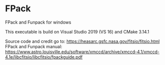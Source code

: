 # FPack
FPack and Funpack for windows

This executable is build on Visual Studio 2019 (VS 16) and CMake 3.14.1

Source code and credit go to: https://heasarc.gsfc.nasa.gov/fitsio/fitsio.html
FPack and Funpack manual: https://www.astro.louisville.edu/software/xmccd/archive/xmccd-4.1/xmccd-4.1e/libcfitsio/libcfitsio/fpackguide.pdf

